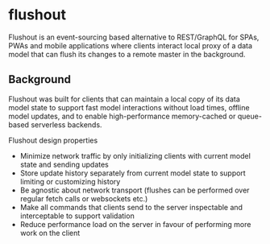 # flushout
Flushout is an event-sourcing based alternative to REST/GraphQL for SPAs, PWAs and mobile applications where clients interact local proxy of a data model that can flush its changes to a remote master in the background.

## Background
Flushout was built for clients that can maintain a local copy of its data model state to support fast model interactions without load times, offline model updates, and to enable high-performance memory-cached or queue-based serverless backends.   
   
Flushout design properties
* Minimize network traffic by only initializing clients with current model state and sending updates
* Store update history separately from current model state to support limiting or customizing history 
* Be agnostic about network transport (flushes can be performed over regular fetch calls or websockets etc.)
* Make all commands that clients send to the server inspectable and interceptable to support validation
* Reduce performance load on the server in favour of performing more work on the client
